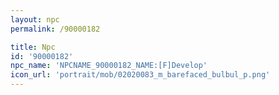 ```yaml
---
layout: npc
permalink: /90000182

title: Npc
id: '90000182'
npc_name: 'NPCNAME_90000182_NAME:[F]Develop'
icon_url: 'portrait/mob/02020083_m_barefaced_bulbul_p.png'
---
```

